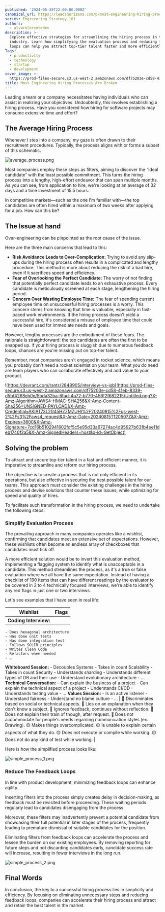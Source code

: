 ```yaml
---
published: '2024-05-30T22:00:00.000Z'
canonical_url: https://leadshorizons.com/p/most-engineering-hiring-process-are
series: Engineering Strategy 101
authors:
  - alvarolorentedev
description: >-
  Explore effective strategies for streamlining the hiring process in the tech
  industry. Learn how simplifying the evaluation process and reducing feedback
  loops can help you attract top-tier talent faster and more efficiently.
Tags:
  - productivity
  - technology
  - startup
  - development
cover_image: >-
  https://prod-files-secure.s3.us-west-2.amazonaws.com/df75203e-cd58-41eb-8339-d5bf4288eb0e/b763c282-0a18-4103-9342-db563c97ae40/rb.jpeg?X-Amz-Algorithm=AWS4-HMAC-SHA256&X-Amz-Content-Sha256=UNSIGNED-PAYLOAD&X-Amz-Credential=AKIAT73L2G45HZZMZUHI%2F20240815%2Fus-west-2%2Fs3%2Faws4_request&X-Amz-Date=20240815T120506Z&X-Amz-Expires=3600&X-Amz-Signature=ff59fa5b8bc623721c8227c9116dd9d176bbe0062c4a783ef1a2b586ef441728&X-Amz-SignedHeaders=host&x-id=GetObject
title: Most Engineering Hiring Processes Are Broken
---
```


Leading a team or a company necessitates having individuals who can assist in realizing your objectives. Undoubtedly, this involves establishing a hiring process. Have you considered how hiring for software projects may consume extensive time and effort?


## The Average Hiring Process


Whenever I step into a company, my gaze is often drawn to their recruitment procedures. Typically, the process aligns with or forms a subset of this schematic.


![average_process.png](https://prod-files-secure.s3.us-west-2.amazonaws.com/df75203e-cd58-41eb-8339-d5bf4288eb0e/8f086c27-5449-4a04-b2b5-f8b50b110c83/average_process.png?X-Amz-Algorithm=AWS4-HMAC-SHA256&X-Amz-Content-Sha256=UNSIGNED-PAYLOAD&X-Amz-Credential=AKIAT73L2G45HZZMZUHI%2F20240815%2Fus-west-2%2Fs3%2Faws4_request&X-Amz-Date=20240815T120507Z&X-Amz-Expires=3600&X-Amz-Signature=3a1eb06348478261d4f2f928d662e55f77df6d2f362194cb57cc507958285c78&X-Amz-SignedHeaders=host&x-id=GetObject)


Most companies employ these steps as filters, aiming to discover the “ideal candidate” with the least possible commitment. This turns the hiring process into a lengthy, high-effort endeavor that can span multiple months. As you can see, from application to hire, we're looking at an average of 32 days and a time investment of 15.5 hours.


In competitive markets—such as the one I'm familiar with—the top candidates are often hired within a maximum of two weeks after applying for a job. How can this be?


## The Issue at hand


Over-engineering can be pinpointed as the root cause of the issue.


Here are the three main concerns that lead to this:

- **Risk Avoidance Leads to Over-Complication:** Trying to avoid any slip-ups during the hiring process often results in a complicated and lengthy procedure. This method is more about reducing the risk of a bad hire, even if it sacrifices speed and efficiency.
- **Fear of Overlooking the Perfect Candidate:** The worry of not finding that potentially perfect candidate leads to an exhaustive process. Every candidate is meticulously screened at each stage, lengthening the hiring period.
- **Concern Over Wasting Employee Time:** The fear of spending current employee time on unsuccessful hiring processes is a worry. This concern stems from knowing that time is valuable, especially in fast-paced work environments. If the hiring process doesn't yield a successful hire, it's considered a misuse of employee time that could have been used for immediate needs and goals.

However, lengthy processes are the embodiment of these fears. The rationale is straightforward: the top candidates are often the first to be snapped up. If your hiring process is sluggish due to numerous feedback loops, chances are you're missing out on top-tier talent.


Remember, most companies aren't engaged in rocket science, which means you probably don't need a rocket scientist on your team. What you do need are team players who can collaborate effectively and add value to your product.


![https://devrant.com/rants/2848905/interview-vs-job](https://prod-files-secure.s3.us-west-2.amazonaws.com/df75203e-cd58-41eb-8339-d5bf4288eb0e/5bda32ba-6fad-4a72-b770-456f2f682215/Untitled.png?X-Amz-Algorithm=AWS4-HMAC-SHA256&X-Amz-Content-Sha256=UNSIGNED-PAYLOAD&X-Amz-Credential=AKIAT73L2G45HZZMZUHI%2F20240815%2Fus-west-2%2Fs3%2Faws4_request&X-Amz-Date=20240815T120507Z&X-Amz-Expires=3600&X-Amz-Signature=7cd16b5102941602fcf5c5e95d33a67274ac4d95927b631b4ee11deb1740f2a5&X-Amz-SignedHeaders=host&x-id=GetObject)


## Solving the problem


To attract and secure top-tier talent in a fast and efficient manner, it is imperative to streamline and reform our hiring process.


The objective is to create a process that is not only efficient in its operations, but also effective in securing the best possible talent for our teams. This approach must consider the existing challenges in the hiring process and devise solutions that counter these issues, while optimizing for speed and quality of hires.


To facilitate such transformation in the hiring process, we need to undertake the following steps:


### Simplify Evaluation Process


The prevailing approach in many companies operates like a wishlist, confirming that candidates meet an extensive set of expectations. However, these wishlists often become an endless array of checkboxes that candidates must tick off.


A more efficient solution would be to invert this evaluation method, implementing a flagging system to identify what is unacceptable in a candidate. This method streamlines the process, as it's a true or false evaluation where we all have the same expectation. Instead of having a checklist of 100 items that can have different readings by the evaluator to be covered in 2 to 4 technically focused interviews, we're able to identify any red flags in just one or two interviews.


Let's see examples that I have seen in real life:


| Wishlist                                                                                                                                                                                                                                                                                                                                                                                                                                                                                                                                                                                                                                                                                                                                                                          | Flags                                                                                                                                                                                                                                                                                                                                                                                                                                                                                                          |
| --------------------------------------------------------------------------------------------------------------------------------------------------------------------------------------------------------------------------------------------------------------------------------------------------------------------------------------------------------------------------------------------------------------------------------------------------------------------------------------------------------------------------------------------------------------------------------------------------------------------------------------------------------------------------------------------------------------------------------------------------------------------------------- | -------------------------------------------------------------------------------------------------------------------------------------------------------------------------------------------------------------------------------------------------------------------------------------------------------------------------------------------------------------------------------------------------------------------------------------------------------------------------------------------------------------- |
| **Coding Interview:**
    - Does hexagonal architecture
    - Has done unit tests
    - Has done integration test
    - Follows SOLID principles
    - Writes Clean Code
    - Refactors when needed
    - …
**Whiteboard Session:**
    - Decouples Systems
    - Takes in count Scalability
    - Takes in count Security
    - Understands sharding
    - Understands different types of DB and their use
    - Understand evolutionary architecture
    - …
**Technical Conversation:**
    - Can explain the business of a project
    - Can explain the technical aspect of a project
    - Understands CI/CD
    - Understands testing value
    - …
**Values Session:** 
    - Is an active listener
    - Understand fairness
    - Understand no blame culture 
    - … | 🔴 Discriminates based on social or technical aspects.
🔴 Lies on an explanation when they don't know a subject.
🔴 Ignores feedback, continues without reflection.
🔴 Does not explain their train of though, after request.
🔴 Does not accommodate for people's needs regarding communication styles (ex. Drawing). 
🟡 Makes things overcomplicated.
🟡 Is unable to explain certain aspects of what they do.
🟡 Does not execute or compile while working.
🟡 Does not do any kind of test while working. |


Here is how the simplified process looks like:


![simple_process_1.png](https://prod-files-secure.s3.us-west-2.amazonaws.com/df75203e-cd58-41eb-8339-d5bf4288eb0e/890e4faa-9308-4243-b289-6a539acc9cdd/simple_process_1.png?X-Amz-Algorithm=AWS4-HMAC-SHA256&X-Amz-Content-Sha256=UNSIGNED-PAYLOAD&X-Amz-Credential=AKIAT73L2G45HZZMZUHI%2F20240815%2Fus-west-2%2Fs3%2Faws4_request&X-Amz-Date=20240815T120507Z&X-Amz-Expires=3600&X-Amz-Signature=796edb27a7707f2c12823f428e7998d446253a5529b489b068200283c87eff23&X-Amz-SignedHeaders=host&x-id=GetObject)


### Reduce The Feedback Loops


In line with product development, minimizing feedback loops can enhance agility.


Inserting filters into the process simply creates delay in decision-making, as feedback must be revisited before proceeding. These waiting periods regularly lead to candidates disengaging from the process.


Moreover, these filters may inadvertently prevent a potential candidate from showcasing their full potential in later stages of the process, frequently leading to premature dismissal of suitable candidates for the position.


Eliminating filters from feedback loops can accelerate the process and lessen the burden on our existing employees. By removing reporting for future steps and not discarding candidates early, candidate success rate will increase, resulting in fewer interviews in the long run.


![simple_process_2.png](https://prod-files-secure.s3.us-west-2.amazonaws.com/df75203e-cd58-41eb-8339-d5bf4288eb0e/61e97fe8-23a7-49a2-bea8-4d60ab7b4bd3/simple_process_2.png?X-Amz-Algorithm=AWS4-HMAC-SHA256&X-Amz-Content-Sha256=UNSIGNED-PAYLOAD&X-Amz-Credential=AKIAT73L2G45HZZMZUHI%2F20240815%2Fus-west-2%2Fs3%2Faws4_request&X-Amz-Date=20240815T120507Z&X-Amz-Expires=3600&X-Amz-Signature=ac81c87f3c2fc193681396b313ac677ef397f3f247aee9858e13581478f4bc4e&X-Amz-SignedHeaders=host&x-id=GetObject)


## Final Words


In conclusion, the key to a successful hiring process lies in simplicity and efficiency. By focusing on eliminating unnecessary steps and reducing feedback loops, companies can accelerate their hiring process and attract and retain the best talent in the market.





